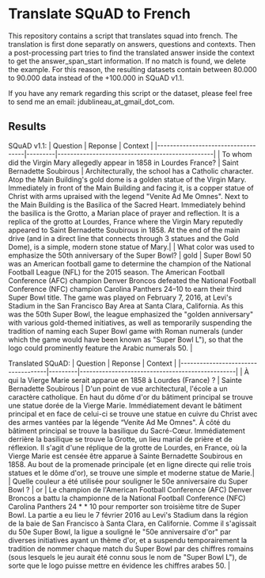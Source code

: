 # Translate SQuAD to French
This repository contains a script that translates squad into french. The translation is first done separatly on answers, questions and contexts. Then a post-processing part tries to find the translated answer inside the context to get the answer_span_start information. If no match is found, we delete the example. For this reason, the resulting datasets contain between 80.000 to 90.000 data instead of the +100.000 in SQuAD v1.1.

If you have any remark regarding this script or the dataset, please feel free to send me an email: jdublineau_at_gmail_dot_com.

## Results

SQuAD v1.1:
| Question                           | Reponse | Context                                         |
|------------------------------------|---------|-------------------------------------------------|
| To whom did the Virgin Mary allegedly appear in 1858 in Lourdes France? | Saint Bernadette Soubirous | Architecturally, the school has a Catholic character. Atop the Main Building's gold dome is a golden statue of the Virgin Mary. Immediately in front of the Main Building and facing it, is a copper statue of Christ with arms upraised with the legend "Venite Ad Me Omnes". Next to the Main Building is the Basilica of the Sacred Heart. Immediately behind the basilica is the Grotto, a Marian place of prayer and reflection. It is a replica of the grotto at Lourdes, France where the Virgin Mary reputedly appeared to Saint Bernadette Soubirous in 1858. At the end of the main drive (and in a direct line that connects through 3 statues and the Gold Dome), is a simple, modern stone statue of Mary.|
| What color was used to emphasize the 50th anniversary of the Super Bowl?  | gold | Super Bowl 50 was an American football game to determine the champion of the National Football League (NFL) for the 2015 season. The American Football Conference (AFC) champion Denver Broncos defeated the National Football Conference (NFC) champion Carolina Panthers 24–10 to earn their third Super Bowl title. The game was played on February 7, 2016, at Levi's Stadium in the San Francisco Bay Area at Santa Clara, California. As this was the 50th Super Bowl, the league emphasized the "golden anniversary" with various gold-themed initiatives, as well as temporarily suspending the tradition of naming each Super Bowl game with Roman numerals (under which the game would have been known as "Super Bowl L"), so that the logo could prominently feature the Arabic numerals 50. |


Translated SQuAD:
| Question                           | Reponse | Context                                         |
|------------------------------------|---------|-------------------------------------------------|
| À qui la Vierge Marie serait apparue en 1858 à Lourdes (France) ? | Sainte Bernadette Soubirous | D'un point de vue architectural, l'école a un caractère catholique. En haut du dôme d'or du bâtiment principal se trouve une statue dorée de la Vierge Marie. Immédiatement devant le bâtiment principal et en face de celui-ci se trouve une statue en cuivre du Christ avec des armes vantées par la légende “Venite Ad Me Omnes". À côté du bâtiment principal se trouve la basilique du Sacré-Cœur. Immédiatement derrière la basilique se trouve la Grotte, un lieu marial de prière et de réflexion. Il s'agit d'une réplique de la grotte de Lourdes, en France, où la Vierge Marie est censée être apparue à Sainte Bernadette Soubirous en 1858. Au bout de la promenade principale (et en ligne directe qui relie trois statues et le dôme d'or), se trouve une simple et moderne statue de Marie.|
| Quelle couleur a été utilisée pour souligner le 50e anniversaire du Super Bowl ?  | or | Le champion de l'American Football Conference (AFC) Denver Broncos a battu la championne de la National Football Conference (NFC) Carolina Panthers 24 * * 10 pour remporter son troisième titre de Super Bowl. La partie a eu lieu le 7 février 2016 au Levi's Stadium dans la région de la baie de San Francisco à Santa Clara, en Californie. Comme il s'agissait du 50e Super Bowl, la ligue a souligné le "50e anniversaire d'or" par diverses initiatives ayant un thème d'or, et a suspendu temporairement la tradition de nommer chaque match du Super Bowl par des chiffres romains (sous lesquels le jeu aurait été connu sous le nom de "Super Bowl L"), de sorte que le logo puisse mettre en évidence les chiffres arabes 50. |
